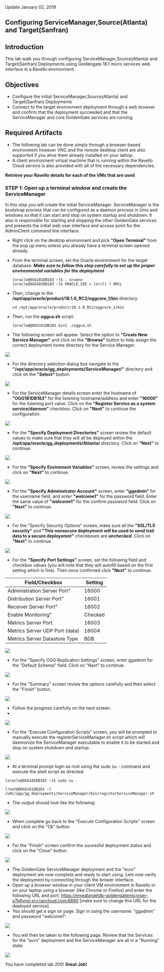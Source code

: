 Update January 02, 2019

## Configuring ServiceManager,Source(Atlanta) and Target(Sanfran)
## Introduction

This lab walk you through configuring ServiceManager,Source(Atlanta) and Target(Sanfran) Deployments using Goldengate 18.1 micro services web interface in a Ravello environment.

## Objectives

-	Configure the initial ServiceManager,Source(Atlanta) and Target(Sanfran) Deployments 
-	Connect to the target environment deployment through a web browser and confirm that the deployment succeeded and that the ServiceManager and core GoldenGate services are running.


## Required Artifacts

-   The following lab can be done simply through a browser-based environment however VNC and the remote desktop client are also supported if you ahve them already installed on your labtop.
-   A client environment virtual machine that is running within the Ravello Cloud service is also provided with all of the necessary dependencies.


**Retrieve your Ravello details for each of the VMs that are used**

### **STEP 1**: Open up a terminal window and create the ServiceManager

In this step you will create the initial ServiceManager. ServiceManager is the bootstrap process that can be configured as a daemon process in Unix and windows so that it can start and stop on system startup and shutdown.   It also is responsible for starting and stopping the other GoldenGate services and presents the initial web user interface and access point for the AdminClient command line interface.

-	Right click on the desktop environment and pick **"Open Terminal"** from the pop up menu unless you already have a terminal screen opened already.

-   From the terminal screen, set the Oracle environment for the target database.  ***Make sure to follow this step carefully to set up the proper environmental variables for the deployment***

		[oracle@OGG181DB183 ~]$ . oraenv
		[oracle@OGG181DB183 ~]$ ORACLE_SID = [orcl] ? ORCL

-   Then, change to the **/opt/app/oracle/product/18.1.0_RC2/oggcore_1/bin** directory.

		cd /opt/app/oracle/product/18.1.0_RC2/oggcore_1/bin

-   Then, run the **oggca.sh** script:

		[oracle@@OGG181DB183 bin] ./oggca.sh

- The following screen will appear.   Select the option to **"Create New Service Manager"** and click on the **"Browse"** button to help assign the correct deployment home directory for the Service Manager.

![](images/200/1.JPG)

- For the directory selection dialog box navigate to the **"/opt/app/oracle/gg_deployments/ServiceManager/"** directory and click on the **"Select"** button.

![](images/200/2.JPG)

- For the ServiceManager details screen enter the hostname of **"OGG181DB183"** for the listening hostname/address and enter **"16000"** for the listening port value.  Click on the **"Register Service as a system service/daemon"** checkbox. Click on **"Next"** to continue the configuration.   

![](images/200/image9.JPG)

- For the **"Specify Deployment Directories"** screen review the default values to make sure that they will all be deployed within the **/opt/app/oracle/gg_deployments/Atlanta/** directory.  Click on **"Next"** to continue.

![](images/200/image13.JPG)

- For  the **"Specify Enviroment Variables"** screen, review the settings and click on **"Next"** to continue.  

![](images/200/image14.JPG)

- For the **"Specify Administrator Account"** screen, enter **"ggadmin"** for the username field, and enter **"welcome1"** for the password field.  Enter the same value of **"welcome1"** for the confirm password field.   Click on **"Next"** to continue.

![](images/200/image15.JPG)

- For the "Specify Security Options" screen, make sure all the **"SSL/TLS security"** and **"This nonsecure deployment will be used to send trail data to a secure deployemnt"** checkboxes are ***unchecked***.  Click on **"Next"** to continue.

![](images/200/image16.JPG)

- For the **"Specify Port Settings"** screen, set the following field and checkbox values (you will note that they will autofill based on the first setting which is fine).   Then once confirmed click **"Next"** to continue.

| Field/Checkbox				|		Setting		|
|-------------------------------|-------------------|
|Administration Server Port"	| 	16000			|
|Distribution Server Port"		|	16001			|
|Receiver Server Port"			| 	16002			|
|Enable Monitoring"				| 	Checked			|
|Metrics Server Port			|	16003			|
|Metrics Server UDP Port (data) |   16004			|
|Metrics Server Datastore Type  |   BDB				|


![](images/200/image17.JPG)

- For the "Specify OGG Replication Settings" screen, enter ggadmin for the "Default Schema" field.  Click on "Next" to continue.
 
![](images/200/image18.JPG)

- For the "Summary" screen review the options carefully and then select the "Finish" button.

![](images/200/image19.JPG)

- Follow the progress carefully on the next screen.
- 
![](images/200/image20.JPG)

- For the "Execute Configuration Scripts" screen, you will be prompted to manually execute the registerServiceManager.sh script which will daemonize the SerivceManager executable to enable it to be started and stop on system shutdown and startup.

![](images/200/image21.JPG)

- At a terminal prompt login as root using the sudo su - command and execute the shell script as directed:

`[oracle@OGG181DB183 ~]$ sudo su -`

`[root@@OGG181DB183 ~] /u01/app/gg_deployments/ServiceManager/bin/registerServiceManager.sh`

- The output should look like the following:

![](images/200/image22.JPG)

- When complete go back to the "Execute Configuration Scripts" screen and click on the "Ok" button

![](images/200/image21.JPG)

- For the "Finish" screen confirm the sucessful deployment status and click on the "Close" button.   

![](images/200/image23.JPG)

- The GoldenGate ServiceManager deployment and the "euro" deployment are now complete and ready to start using.   Lets now verify the deployment by connecting through the brower interface.  
- Open up a browser window in your client VM environment in Ravello or on your laptop using a browser (like Chrome or Firefox) and enter the following URL and port: https://emeatargetdb-goldengatemicroser-s7k6yjyo.srv.ravcloud.com:8890 [make sure to change this URL for the deployed service].  
- You should get a sign on page.   Sign in using the username: "ggadmin" and password "welcome1".

![](images/200/image24.JPG)

- You will then be taken to the following page.   Review that the Services for the "euro" deployment and the ServiceManager are all in a "Running" state. 

![](images/200/image25.JPG)

You have completed lab 200!   **Great Job!**